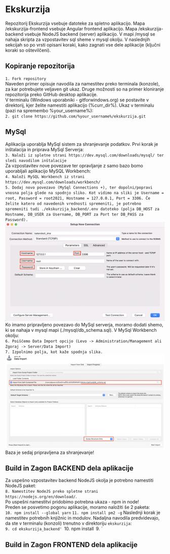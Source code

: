 # Ekskurzija

Repozitorij Ekskurzija vsebuje datoteke za spletno aplikacijo. Mapa /ekskurzija-frontend vsebuje Angular frontend aplikacijo. Mapa /ekskurzija-backend vsebuje NodeJS backend (server) aplikacijo. V mapi /mysql se nahaja skripta za vzpostavitev sql sheme v mysql okolju. 
V naslednjih sekcijah so po vrsti opisani koraki, kako zagnati vse dele aplikacije (ključni koraki so oštevilčeni).

## Kopiranje repozitorija
`1. Fork repository`
<br />
Naveden primer opisuje navodila za namestitev preko terminala (konzole), za kar potrebujete veljaven git ukaz. Druge možnosti so na primer kloniranje repozitorija preko GitHub desktop aplikacije. 
<br />
V terminalu (Windows uporabniki - gitforwindows.org) se postavite v direktorij, kjer želite namestiti aplikacijo (%curr_dir%). Ukaz v terminalu (pazi na spremembo %your_username%):
<br />
`2. git clone https://github.com/%your_username%/ekskurzija.git`

## MySql

Aplikacija uporablja MySql sistem za shranjevanje podatkov. Prvi korak je inštalacija in priprava MySql Serverja:
<br />
`3. Naloži iz spletne strani https://dev.mysql.com/downloads/mysql/ ter sledi navodilom inštalacije`
<br />
Za vzpostavitev nove povezave ter opravljanje z samo bazo bomo uporabljali aplikacijo MySQL Workbench:
<br />
`4. Naloži MySQL Workbench iz strani https://dev.mysql.com/downloads/workbench/`
<br />
`5. Dodaj novo povezavo (MySql Connections +), ter dopolni/popravi vnosna polja glede na spodnjo sliko. Kot vidimo na sliki je Username = root, Password = root2021, Hostname = 127.0.0.1, Port = 3306. Če želite katero od navedenih vrednosti spremeniti, je potrebno spremeniti tudi ./ekskurzija_backend/.env datoteko (polja DB_HOST za Hostname, DB_USER za Username, DB_PORT za Port ter DB_PASS za Password).`![Image not found!](./general_images/mysql.png?raw=true "MySqlConnection")
<br />
Ko imamo pripravljeno povezavo do MySql serverja, moramo dodati shemo, ki se nahaja v mysql mapi (./mysql/db_schema.sql). V MySql Workbench okolju:
<br />
`6. Poiščemo Data Import opcijo (Levo -> Administration/Management ali Zgoraj -> Server/Data Import)`
<br />
`7. Izpolnimo polja, kot kaže spodnja slika.`![Image not found!](./general_images/mysql_import.png?raw=true "MySqlConnection")
<br />
Baza je sedaj pripravljena za shranjevanje!

## Build in Zagon BACKEND dela aplikacije
Za uspešno vzpostavitev backend NodeJS okolja je potrebno namestiti NodeJS paket:
<br />
`8. Namestitev NodeJS preko spletne strani https://nodejs.org/en/download/`. 
<br />
Po uspešni namestitvi pridobimo potrebna ukaza - npm in node!
<br />
Preden se posvetimo pogonu aplikacije, moramo naložiti še 2 paketa:
<br />
`10. npm install --global yarn`
`11. npm install pm2 -g`
Naslednji korak je namestitev potrebnih knjižnic in modulov. Nadaljna navodila predvidevajo, da ste v terminalu (konzoli) trenutno v direktoriju `ekskurzija`:
<br />
`9. cd ekskurzija_backend'
`10. npm install`
`9. `

## Build in Zagon FRONTEND dela aplikacije

